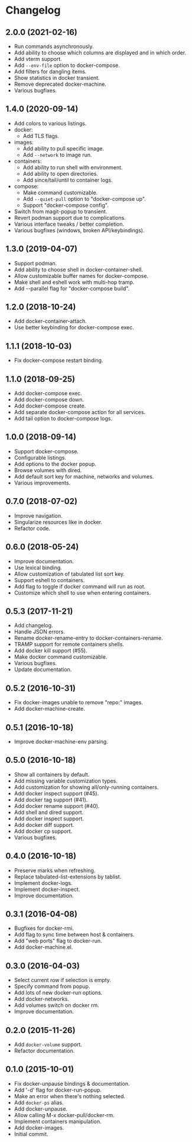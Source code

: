 # Changelog

## 2.0.0 (2021-02-16)

- Run commands asynchronously.
- Add ability to choose which columns are displayed and in which order.
- Add vterm support.
- Add `--env-file` option to docker-compose.
- Add filters for dangling items.
- Show statistics in docker transient.
- Remove deprecated docker-machine.
- Various bugfixes.

## 1.4.0 (2020-09-14)

- Add colors to various listings.
- docker:
  - Add TLS flags.
- images:
  - Add ability to pull specific image.
  - Add `--network` to image run.
- containers:
  - Add ability to run shell with environment.
  - Add ability to open directories.
  - Add since/tail/until to container logs.
- compose:
  - Make command customizable.
  - Add `--quiet-pull` option to "docker-compose up".
  - Support "docker-compose config".
- Switch from magit-popup to transient.
- Revert podman support due to complications.
- Various interface tweaks / better completion.
- Various bugfixes (windows, broken API/keybindings).

## 1.3.0 (2019-04-07)

- Support podman.
- Add ability to choose shell in docker-container-shell.
- Allow customizable buffer names for docker-compose.
- Make shell and eshell work with multi-hop tramp.
- Add --parallel flag for "docker-compose build".

## 1.2.0 (2018-10-24)

- Add docker-container-attach.
- Use better keybinding for docker-compose exec.

## 1.1.1 (2018-10-03)

- Fix docker-compose restart binding.

## 1.1.0 (2018-09-25)

- Add docker-compose exec.
- Add docker-compose down.
- Add docker-compose create.
- Add separate docker-compose action for all services.
- Add tail option to docker-compose logs.

## 1.0.0 (2018-09-14)

- Support docker-compose.
- Configurable listings.
- Add options to the docker popup.
- Browse volumes with dired.
- Add default sort key for machine, networks and volumes.
- Various improvements.

## 0.7.0 (2018-07-02)

- Improve navigation.
- Singularize resources like in docker.
- Refactor code.

## 0.6.0 (2018-05-24)

- Improve documentation.
- Use lexical binding.
- Allow customization of tabulated list sort key.
- Support eshell to containers.
- Add flag to toggle if docker command will run as root.
- Customize which shell to use when entering containers.

## 0.5.3 (2017-11-21)

- Add changelog.
- Handle JSON errors.
- Rename docker-rename-entry to docker-containers-rename.
- TRAMP support for remote containers shells.
- Add docker kill support (#55).
- Make docker command customizable.
- Various bugfixes.
- Update documentation.

## 0.5.2 (2016-10-31)

- Fix docker-images unable to remove "repo:<none>" images.
- Add docker-machine-create.

## 0.5.1 (2016-10-18)

- Improve docker-machine-env parsing.

## 0.5.0 (2016-10-18)

- Show all containers by default.
- Add missing variable customization types.
- Add customization for showing all/only-running containers.
- Add docker inspect support (#45).
- Add docker tag support (#41).
- Add docker rename support (#40).
- Add shell and dired support.
- Add docker inspect support.
- Add docker diff support.
- Add docker cp support.
- Various bugfixes.

## 0.4.0 (2016-10-18)

- Preserve marks when refreshing.
- Replace tabulated-list-extensions by tablist.
- Implement docker-logs.
- Implement docker-inspect.
- Improve documentation.

## 0.3.1 (2016-04-08)

- Bugfixes for docker-rmi.
- Add flag to sync time between host & containers.
- Add "web ports" flag to docker-run.
- Add docker-machine.el.

## 0.3.0 (2016-04-03)

- Select current row if selection is empty.
- Specify command from popup.
- Add lots of new docker-run options.
- Add docker-networks.
- Add volumes switch on docker rm.
- Improve documentation.

## 0.2.0 (2015-11-26)

- Add `docker-volume` support.
- Refactor documentation.

## 0.1.0 (2015-10-01)

- Fix docker-unpause bindings & documentation.
- Add '-d' flag for docker-run-popup.
- Make an error when there's nothing selected.
- Add `docker-ps` alias.
- Add docker-unpause.
- Allow calling M-x docker-pull/docker-rm.
- Implement containers manipulation.
- Add docker-images.
- Initial commit.
